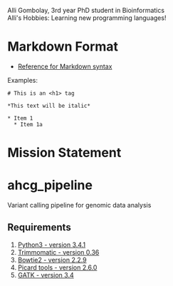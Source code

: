 Alli Gombolay, 3rd year PhD student in Bioinformatics  
Alli's Hobbies: Learning new programming languages!

# Markdown Format
* [Reference for Markdown syntax](https://guides.github.com/features/mastering-markdown/)

Examples:
```
# This is an <h1> tag
```

```
*This text will be italic*
```

```
* Item 1
  * Item 1a
```

# Mission Statement

# ahcg_pipeline
Variant calling pipeline for genomic data analysis

## Requirements

1. [Python3 - version 3.4.1](https://www.python.org/download/releases/3.4.1/)
2. [Trimmomatic - version 0.36](http://www.usadellab.org/cms/uploads/supplementary/Trimmomatic/Trimmomatic-0.36.zip)
3. [Bowtie2 - version 2.2.9](https://sourceforge.net/projects/bowtie-bio/files/bowtie2/2.2.9/)
4. [Picard tools - version 2.6.0](https://github.com/broadinstitute/picard/releases/download/2.6.0/picard.jar)
5. [GATK - version 3.4](https://software.broadinstitute.org/gatk/download/)
